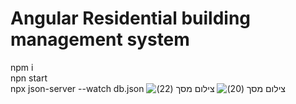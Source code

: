 # Angular Residential building management system
npm i
<br>
npn start
<br>
npx json-server --watch db.json
![‏‏צילום מסך (22)](https://user-images.githubusercontent.com/87603302/196771896-73d15b44-ba76-424d-a5ea-30a14a1d168b.png)
![‏‏צילום מסך (20)](https://user-images.githubusercontent.com/87603302/196771996-07b5ebfb-4304-43b3-8275-e90ad7a9da55.png)


